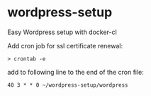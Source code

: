 # wordpress-setup
Easy Wordpress setup with docker-cl

Add cron job for ssl certificate renewal:

`> crontab -e`

add to following line to the end of the cron file:

`40 3 * * 0 ~/wordpress-setup/wordpress`
